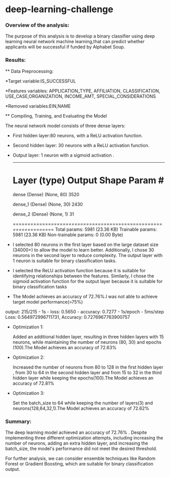 # deep-learning-challenge

### Overview of the analysis: 

The purpose of this analysis is to develop a binary classifier using deep learning neural network machine learning,that can predict whether applicants will be successful if funded by Alphabet Soup.

### Results: 

** Data Preprocessing:

   *Target variable:IS_SUCCESSFUL

   *Features variables: APPLICATION_TYPE, AFFILIATION, CLASSIFICATION, USE_CASE,ORGANIZATION, INCOME_AMT, SPECIAL_CONSIDERATIONS

   *Removed variables:EIN,NAME

** Compiling, Training, and Evaluating the Model


   The neural network model consists of three dense  layers:

  * First hidden layer:80 neurons, with a ReLU activation function.

  * Second hidden layer: 30 neurons with a ReLU activation function.

  * Output layer: 1 neuron with a sigmoid activation .

    _________________________________________________________________
    Layer (type)                Output Shape              Param #   
    =================================================================
    dense (Dense)               (None, 80)                3520      
                                                                    
    dense_1 (Dense)             (None, 30)                2430      
                                                                    
    dense_2 (Dense)             (None, 1)                 31        
                                                                    
    =================================================================
    Total params: 5981 (23.36 KB)
    Trainable params: 5981 (23.36 KB)
    Non-trainable params: 0 (0.00 Byte)

  * I selected 80 neurons in the first layer based on the large dataset size (34000+) to allow the model to learn better. Additionally, I chose 30 neurons in the second layer to reduce complexity. The output layer with 1 neuron is suitable for binary classification tasks.

  * I selected the ReLU activation function because it is suitable for identifying relationships between the features. Similarly, I chose the sigmoid activation function for the output layer because it is suitable for binary classification tasks


  * The Model achieves  an accuracy of 72.76%.I was not able to achieve target model performance(>75%)

  output:
   215/215 - 1s - loss: 0.5650 - accuracy: 0.7277 - 1s/epoch - 5ms/step
   Loss: 0.564972996711731, Accuracy: 0.7276967763900757

  * Optimization 1:

    Added an additional hidden layer, resulting in three hidden layers with 15 neurons, while maintaining the number of neurons (80, 30) and epochs (100).The Model achieves  an accuracy of 72.63%

  * Optimization 2:

    Increased the number of neurons from 80 to 128 in the first hidden layer , from 30 to 64 in the second hidden layer and from 15 to 32 in the third hidden layer while keeping the epochs(100).The Model achieves  an accuracy of 72.81%
    

  * Optimization 3:

    Set the batch_size to 64  while keeping the number of layers(3) and neurons(128,64,32,1).The Model achieves  an accuracy of 72.62%

### Summary:


The deep learning model achieved an accuracy of 72.76% . Despite implementing three different optimization attempts, including increasing the number of neurons, adding an extra hidden layer, and increasing the batch_size, the model's performance did not meet the desired threshold.

For further analysis, we can consider ensemble techniques like Random Forest or Gradient Boosting, which are suitable for binary classification output.
